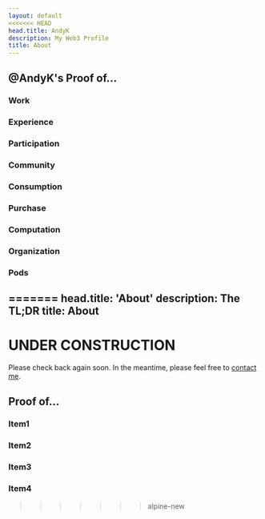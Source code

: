 ```yaml
---
layout: default
<<<<<<< HEAD
head.title: AndyK
description: My Web3 Profile 
title: About
---
```

## @AndyK's Proof of...

### Work
### Experience
### Participation
### Community
### Consumption
### Purchase
### Computation
### Organization
### Pods



=======
head.title: 'About'
description: The TL;DR
title: About
---
# UNDER CONSTRUCTION
Please check back again soon. In the meantime, please feel free to [contact me](/contact).

## Proof of...

### Item1

### Item2

### Item3

### Item4
>>>>>>> alpine-new
